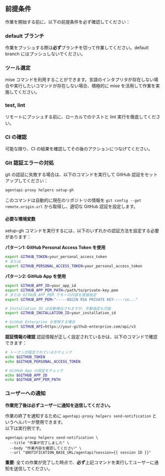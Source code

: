 ## 前提条件

作業を開始する前に、以下の前提条件を必ず確認してください：

### default ブランチ

作業をプッシュする際は**必ず**ブランチを切って作業してください。default branch にはプッシュしないでください。

### ツール選定

mise コマンドを利用することができます。言語のインタプリタが存在しない場合や実行したいコマンドが存在しない場合、積極的に mise を活用して作業を実施してください。

### test, lint

リモートにプッシュする前に、ローカルでのテストと lint 実行を徹底してください。

### CI の確認

可能な限り、CI の結果を確認してその後のアクションにつなげてください。

### Git 認証エラーの対処

git の認証に失敗する場合は、以下のコマンドを実行して GitHub 認証をセットアップしてください：

```bash
agentapi-proxy helpers setup-gh
```

このコマンドは自動的に現在のリポジトリの情報を `git config --get remote.origin.url` から取得し、適切な GitHub 認証を設定します。

#### 必要な環境変数

setup-gh コマンドを実行するには、以下のいずれかの認証方法を設定する必要があります：

**パターン1: GitHub Personal Access Token を使用**
```bash
export GITHUB_TOKEN=your_personal_access_token
# または
export GITHUB_PERSONAL_ACCESS_TOKEN=your_personal_access_token
```

**パターン2: GitHub App を使用**
```bash
export GITHUB_APP_ID=your_app_id
export GITHUB_APP_PEM_PATH=/path/to/private-key.pem
# または GITHUB_APP_PEM でキーの内容を直接指定
export GITHUB_APP_PEM="-----BEGIN RSA PRIVATE KEY-----\n..."

# Installation ID は自動検出されますが、手動指定も可能
export GITHUB_INSTALLATION_ID=your_installation_id

# GitHub Enterprise を使用する場合
export GITHUB_API=https://your-github-enterprise.com/api/v3
```

**認証情報の確認**
認証情報が正しく設定されているかは、以下のコマンドで確認できます：
```bash
# トークンが設定されているかチェック
echo $GITHUB_TOKEN
echo $GITHUB_PERSONAL_ACCESS_TOKEN

# GitHub App の設定をチェック
echo $GITHUB_APP_ID
echo $GITHUB_APP_PEM_PATH
```

### ユーザーへの通知

**作業完了後は必ずユーザーに通知を送信してください。**

作業の終了を通知するために `agentapi-proxy helpers send-notification` というヘルパーが使用できます。  
以下は実行例です。  

```
agentapi-proxy helpers send-notification \
  --title "作業が完了しました" \
  --body "作業内容を確認してください" \
  --url "$NOTIFICATION_BASE_URL/agentapi?session={{ session ID }}"
```

**重要**: 全ての作業が完了した時点で、**必ず**上記コマンドを実行してユーザーに通知を送信してください。
